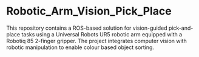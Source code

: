 # Robotic_Arm_Vision_Pick_Place
This repository contains a ROS-based solution for vision-guided pick-and-place tasks using a Universal Robots UR5 robotic arm equipped with a Robotiq 85 2-finger gripper. The project integrates computer vision with robotic manipulation to enable colour based object sorting.

